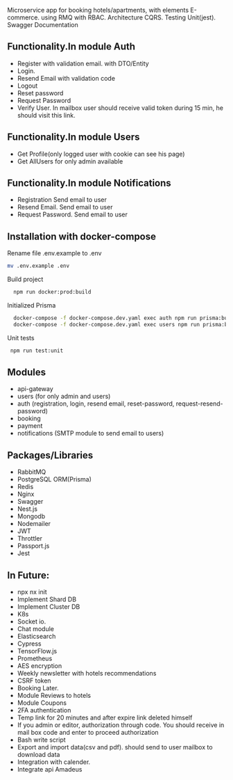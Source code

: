 Microservice app for booking hotels/apartments, with elements E-commerce. using RMQ with RBAC.
Architecture CQRS.
Testing Unit(jest).
Swagger  Documentation



## Functionality.In module Auth 
- Register with validation email. with DTO/Entity
- Login.
- Resend Email with validation code
- Logout
- Reset password
- Request Password
- Verify User. In mailbox user should receive valid token during 15 min, he should visit this link.


## Functionality.In module Users

- Get Profile(only logged user with cookie can see his page)
- Get AllUsers for only admin available 


## Functionality.In module Notifications 

- Registration  Send email to user
- Resend Email. Send email to user
- Request Password.  Send email to user

## Installation with docker-compose

Rename file .env.example to .env 

```bash
mv .env.example .env
```

Build project


```bash
  npm run docker:prod:build
```


Initialized Prisma 


```bash
  docker-compose -f docker-compose.dev.yaml exec auth npm run prisma:build
  docker-compose -f docker-compose.dev.yaml exec users npm run prisma:build
```

Unit tests

```bash
 npm run test:unit

```


## Modules
- api-gateway
- users (for only admin and users)
- auth (registration, login, resend email, reset-password, request-resend-password)
- booking 
- payment 
- notifications (SMTP module to send email to users)


## Packages/Libraries
- RabbitMQ
- PostgreSQL ORM(Prisma) 
- Redis
- Nginx
- Swagger
- Nest.js
- Mongodb
- Nodemailer
- JWT
- Throttler
- Passport.js
- Jest


## In Future: 
- npx nx init
- Implement Shard DB
- Implement Cluster DB
- K8s
- Socket io.
- Chat module
- Elasticsearch 
- Cypress
- TensorFlow.js
- Prometheus
- AES encryption 
- Weekly newsletter with hotels recommendations
- CSRF token 
- Booking Later.
- Module Reviews to hotels 
- Module Coupons
- 2FA authentication
- Temp link for 20 minutes and after expire link deleted himself
- If you admin or editor, authorization through code. You should receive in mail box code and enter to proceed authorization
- Bash write script
- Export and import data(csv and pdf). should send to user mailbox to download data
- Integration with calender.
- Integrate api Amadeus